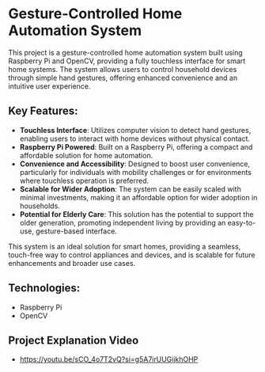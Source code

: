 # Gesture-Controlled Home Automation System

This project is a gesture-controlled home automation system built using Raspberry Pi and OpenCV, providing a fully touchless interface for smart home systems. The system allows users to control household devices through simple hand gestures, offering enhanced convenience and an intuitive user experience.

## Key Features:
- **Touchless Interface**: Utilizes computer vision to detect hand gestures, enabling users to interact with home devices without physical contact.
- **Raspberry Pi Powered**: Built on a Raspberry Pi, offering a compact and affordable solution for home automation.
- **Convenience and Accessibility**: Designed to boost user convenience, particularly for individuals with mobility challenges or for environments where touchless operation is preferred.
- **Scalable for Wider Adoption**: The system can be easily scaled with minimal investments, making it an affordable option for wider adoption in households.
- **Potential for Elderly Care**: This solution has the potential to support the older generation, promoting independent living by providing an easy-to-use, gesture-based interface.

This system is an ideal solution for smart homes, providing a seamless, touch-free way to control appliances and devices, and is scalable for future enhancements and broader use cases.

## Technologies:
- Raspberry Pi
- OpenCV

## Project Explanation Video
- https://youtu.be/sCO_4o7T2vQ?si=g5A7irUUGijkhOHP
